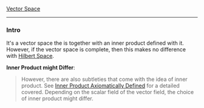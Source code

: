 [Vector Space](Vector%20Space.md)

---
### **Intro**

It's a vector space the is together with an inner product defined with it. However, if the vector space is complete, then this makes no difference with [Hilbert Space](Hilbert%20Space.md). 

**Inner Product might Differ**: 

> However, there are also subtleties that come with the idea of inner product. See [Inner Product Axiomatically Defined](Inner%20Product%20Axiomatically%20Defined.md) for a detailed covered. Depending on the scalar field of the vector field, the choice of inner product might differ. 


